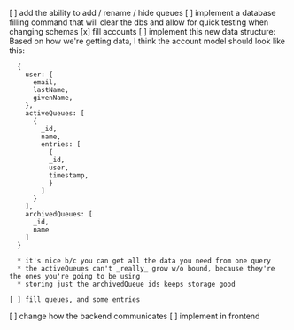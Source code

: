 [ ] add the ability to add / rename / hide queues
  [ ] implement a database filling command that will clear the dbs and allow for quick testing when changing schemas
    [x] fill accounts
    [ ] implement this new data structure:
      Based on how we're getting data, I think the account model should look like this: 

      {
        user: {
          email,
          lastName,
          givenName,
        },
        activeQueues: [
          {
            _id,
            name,
            entries: [
              {
              _id,
              user,
              timestamp,
              }
            ]
          }
        ],
        archivedQueues: [
          _id,
          name
        ]
      }

      * it's nice b/c you can get all the data you need from one query
      * the activeQueues can't _really_ grow w/o bound, because they're the ones you're going to be using
      * storing just the archivedQueue ids keeps storage good

    [ ] fill queues, and some entries

  [ ] change how the backend communicates
  [ ] implement in frontend